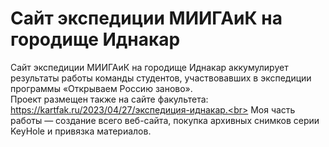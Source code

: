 # Сайт экспедиции МИИГАиК на городище Иднакар  
Сайт экспедиции МИИГАиК на городище Иднакар аккумулирует результаты работы команды студентов, участвовавших в экспедиции программы «Открываем Россию заново». <br>
Проект размещен также на сайте факультета: https://kartfak.ru/2023/04/27/экспедиция-иднакар.<br>
Моя часть работы — создание всего веб-сайта, покупка архивных снимков серии KeyHole и привязка материалов.
